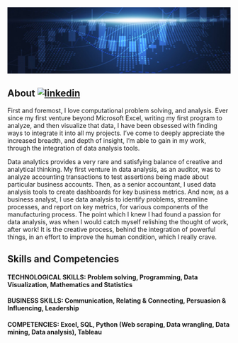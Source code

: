 <img src='https://github.com/BeanCounterMacc/BeanCounterMacc/blob/main/banner.jpg' alt='banner' width='1000' height='150'>

####

## About [<img src='https://cdn.jsdelivr.net/npm/simple-icons@3.0.1/icons/linkedin.svg' alt='linkedin' width='20' height='20'>](https://www.linkedin.com/in/linkedin.com/in/jameswdrysdale/) 

First and foremost, I love computational problem solving, and analysis. Ever since my first venture beyond Microsoft Excel, writing my first program to analyze, and then visualize that data, I have been obsessed with finding ways to integrate it into all my projects. I’ve come to deeply appreciate the increased breadth, and depth of insight, I’m able to gain in my work, through the integration of data analysis tools.
  
Data analytics provides a very rare and satisfying balance of creative and analytical thinking. My first venture in data analysis, as an auditor, was to analyze accounting transactions to test assertions being made about particular business accounts. Then, as a senior accountant, I used data analysis tools to create dashboards for key business metrics. And now, as a business analyst, I use data analysis to identify problems, streamline processes, and report on key metrics, for various components of the manufacturing process. The point which I knew I had found a passion for data analysis, was when I would catch myself relishing the thought of work, after work! It is the creative process, behind the integration of powerful things, in an effort to improve the human condition, which I really crave.

## Skills and Competencies

#### TECHNOLOGICAL SKILLS: Problem solving, Programming, Data Visualization, Mathematics and Statistics
#### BUSINESS SKILLS: Communication, Relating & Connecting, Persuasion & Influencing, Leadership
#### COMPETENCIES: Excel, SQL, Python (Web scraping, Data wrangling, Data mining, Data analysis), Tableau
